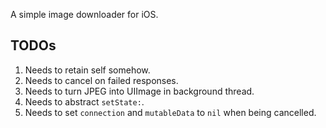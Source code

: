 A simple image downloader for iOS. 

## TODOs

1. Needs to retain self somehow.
2. Needs to cancel on failed responses.
3. Needs to turn JPEG into UIImage in background thread.
4. Needs to abstract `setState:`.
5. Needs to set `connection` and `mutableData` to `nil` when being cancelled.

